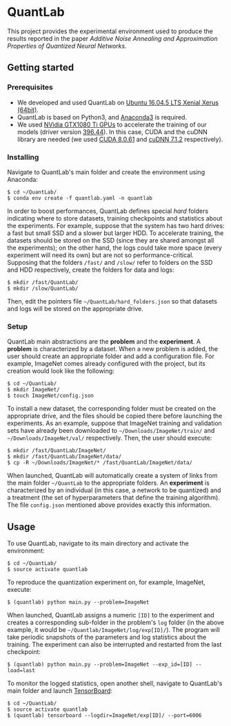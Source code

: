 # QuantLab
This project provides the experimental environment used to produce the results reported in the paper *Additive Noise Annealing and Approximation Properties of Quantized Neural Networks*.


## Getting started

### Prerequisites
* We developed and used QuantLab on [Ubuntu 16.04.5 LTS Xenial Xerus (64bit)](http://old-releases.ubuntu.com/releases/16.04.5/).
* QuantLab is based on Python3, and [Anaconda3](https://www.anaconda.com/distribution/) is required.
* We used [NVidia GTX1080 Ti GPUs](https://developer.nvidia.com/cuda-gpus) to accelerate the training of our models (driver version [396.44](https://www.nvidia.com/Download/driverResults.aspx/136950/en-us)). In this case, CUDA and the cuDNN library are needed (we used [CUDA 8.0.61](https://developer.nvidia.com/cuda-toolkit-archive) and [cuDNN 7.1.2](https://developer.nvidia.com/rdp/cudnn-archive) respectively).

### Installing
Navigate to QuantLab's main folder and create the environment using Anaconda:
```
$ cd ~/QuantLab/
$ conda env create -f quantlab.yaml -n quantlab
```
In order to boost performances, QuantLab defines special *hard* folders indicating where to store datasets, training checkpoints and statistics about the experiments.
For example, suppose that the system has two hard drives: a fast but small SSD and a slower but larger HDD.
To accelerate training, the datasets should be stored on the SSD (since they are shared amongst all the experiments); on the other hand, the logs could take more space (every experiment will need its own) but are not so performance-critical.
Supposing that the folders 	`/fast/` and `/slow/` refer to folders on the SSD and HDD respectively, create the folders for data and logs:
```
$ mkdir /fast/QuantLab/
$ mkdir /slow/QuantLab/
```
Then, edit the pointers file `~/QuantLab/hard_folders.json` so that datasets and logs will be stored on the appropriate drive.

### Setup
QuantLab main abstractions are the **problem** and the **experiment**.
A **problem** is characterized by a dataset.
When a new problem is added, the user should create an appropriate folder and add a configuration file.
For example, ImageNet comes already configured with the project, but its creation would look like the following:
```
$ cd ~/QuantLab/
$ mkdir ImageNet/
$ touch ImageNet/config.json
```
To install a new dataset, the corresponding folder must be created on the appropriate drive, and the files should be copied there before launching the experiments.
As an example, suppose that ImageNet training and validation sets have already been downloaded to `~/Downloads/ImageNet/train/` and `~/Downloads/ImageNet/val/` respectively.
Then, the user should execute:
```
$ mkdir /fast/QuantLab/ImageNet/
$ mkdir /fast/QuantLab/ImageNet/data/
$ cp -R ~/Downloads/ImageNet/* /fast/QuantLab/ImageNet/data/
```
When launched, QuantLab will automatically create a system of links from the main folder `~/QuantLab` to the appropriate folders.
An **experiment** is characterized by an individual (in this case, a network to be quantized) and a treatment (the set of hyperparameters that define the training algorithm).
The file `config.json` mentioned above provides exactly this information.


## Usage
To use QuantLab, navigate to its main directory and activate the environment:
```
$ cd ~/QuantLab/
$ source activate quantlab
```
To reproduce the quantization experiment on, for example, ImageNet, execute:
```
$ (quantlab) python main.py --problem=ImageNet
```
When launched, QuantLab assigns a numeric `[ID]` to the experiment and creates a corresponding sub-folder in the problem's `log` folder (in the above example, it would be `~/Quantlab/ImageNet/log/exp[ID]/`).
The program will take periodic snapshots of the parameters and log statistics about the training.
The experiment can also be interrupted and restarted from the last checkpoint:
```
$ (quantlab) python main.py --problem=ImageNet --exp_id=[ID] --load=last
```
To monitor the logged statistics, open another shell, navigate to QuantLab's main folder and launch [TensorBoard](https://www.tensorflow.org/guide/summaries_and_tensorboard):
```
$ cd ~/QuantLab/
$ source activate quantlab
$ (quantlab) tensorboard --logdir=ImageNet/exp[ID]/ --port=6006
```
